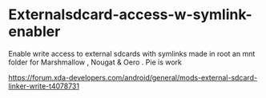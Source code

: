 # Externalsdcard-access-w-symlink-enabler

Enable write access to external sdcards with symlinks made in root an mnt folder for Marshmallow , Nougat &amp; Oero . Pie is work

 
https://forum.xda-developers.com/android/general/mods-external-sdcard-linker-write-t4078731
